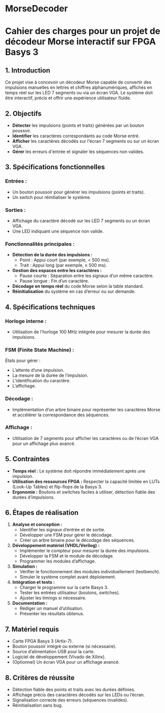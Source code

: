 # MorseDecoder
# Cahier des charges pour un projet de décodeur Morse interactif sur FPGA Basys 3

## 1. Introduction
Ce projet vise à concevoir un décodeur Morse capable de convertir des impulsions manuelles en lettres et chiffres alphanumériques, affichés en temps réel sur les LED 7 segments ou via un écran VGA. Le système doit être interactif, précis et offrir une expérience utilisateur fluide.

## 2. Objectifs
- **Détecter** les impulsions (points et traits) générées par un bouton poussoir.
- **Identifier** les caractères correspondants au code Morse entré.
- **Afficher** les caractères décodés sur l'écran 7 segments ou sur un écran VGA.
- **Gérer** les erreurs d'entrée et signaler les séquences non valides.

## 3. Spécifications fonctionnelles
### Entrées :
- Un bouton poussoir pour générer les impulsions (points et traits).
- Un switch pour réinitialiser le système.

### Sorties :
- Affichage du caractère décodé sur les LED 7 segments ou un écran VGA.
- Une LED indiquant une séquence non valide.

### Fonctionnalités principales :
- **Détection de la durée des impulsions :**
  - Point : Appui court (par exemple, < 500 ms).
  - Trait : Appui long (par exemple, ≥ 500 ms).
- **Gestion des espaces entre les caractères :**
  - Pause courte : Séparation entre les signaux d’un même caractère.
  - Pause longue : Fin d’un caractère.
- **Décodage en temps réel** du code Morse selon la table standard.
- **Réinitialisation** du système en cas d’erreur ou sur demande.

## 4. Spécifications techniques
### Horloge interne :
- Utilisation de l'horloge 100 MHz intégrée pour mesurer la durée des impulsions.

### FSM (Finite State Machine) :
États pour gérer :
- L’attente d’une impulsion.
- La mesure de la durée de l’impulsion.
- L’identification du caractère.
- L’affichage.

### Décodage :
- Implémentation d’un arbre binaire pour représenter les caractères Morse et accélérer la correspondance des séquences.

### Affichage :
- Utilisation de 7 segments pour afficher les caractères ou de l’écran VGA pour un affichage plus avancé.

## 5. Contraintes
- **Temps réel :** Le système doit répondre immédiatement après une impulsion.
- **Utilisation des ressources FPGA :** Respecter la capacité limitée en LUTs (Look-Up Tables) et flip-flops de la Basys 3.
- **Ergonomie :** Boutons et switches faciles à utiliser, détection fiable des durées d’impulsions.

## 6. Étapes de réalisation
1. **Analyse et conception :**
   - Identifier les signaux d’entrée et de sortie.
   - Développer une FSM pour gérer le décodage.
   - Créer un arbre binaire pour le décodage des séquences.
2. **Développement matériel (VHDL/Verilog) :**
   - Implémenter le compteur pour mesurer la durée des impulsions.
   - Développer la FSM et le module de décodage.
   - Programmer les modules d’affichage.
3. **Simulation :**
   - Vérifier le fonctionnement des modules individuellement (testbench).
   - Simuler le système complet avant déploiement.
4. **Intégration et tests :**
   - Charger le programme sur la carte Basys 3.
   - Tester les entrées utilisateur (boutons, switches).
   - Ajuster les timings si nécessaire.
5. **Documentation :**
   - Rédiger un manuel d’utilisation.
   - Présenter les résultats obtenus.

## 7. Matériel requis
- Carte FPGA Basys 3 (Artix-7).
- Bouton poussoir intégré ou externe (si nécessaire).
- Source d’alimentation USB pour la carte.
- Logiciel de développement (Vivado de Xilinx).
- (Optionnel) Un écran VGA pour un affichage avancé.

## 8. Critères de réussite
- Détection fiable des points et traits avec les durées définies.
- Affichage précis des caractères décodés sur les LEDs ou l’écran.
- Signalisation correcte des erreurs (séquences invalides).
- Réinitialisation sans bug.

